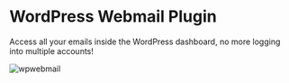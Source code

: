 # WordPress Webmail Plugin

Access all your emails inside the WordPress dashboard, no more logging into multiple accounts!

![wpwebmail](https://user-images.githubusercontent.com/85584843/143731094-7d3e2d37-8e50-432b-abf5-0509d6dc6247.png)
